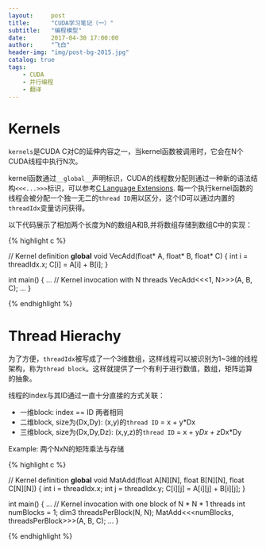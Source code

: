 ```yaml
---
layout:     post
title:      "CUDA学习笔记（一）"
subtitle:   "编程模型"
date:       2017-04-30 17:00:00
author:     "飞白"
header-img: "img/post-bg-2015.jpg"
catalog: true
tags:
    - CUDA
    - 并行编程
    - 翻译
---
```


# Kernels

`kernels`是CUDA C对C的延伸内容之一，当kernel函数被调用时，它会在N个CUDA线程中执行N次。

kernel函数通过`__global__`声明标识，CUDA的线程数分配则通过一种新的语法结构`<<<...>>>`标识，可以参考[C Language Extensions](http://docs.nvidia.com/cuda/cuda-c-programming-guide/index.html#c-language-extensions). 每一个执行kernel函数的线程会被分配一个独一无二的`thread ID`用以区分，这个ID可以通过内置的`threadIdx`变量访问获得。

以下代码展示了相加两个长度为N的数组A和B,并将数组存储到数组C中的实现：

{% highlight c %}

// Kernel definition 
__global__ void VecAdd(float* A, float* B, float* C) 
{ 
	int i = threadIdx.x; 
	C[i] = A[i] + B[i]; 
} 

int main() 
{ 
	... 
	// Kernel invocation with N threads 
	VecAdd<<<1, N>>>(A, B, C); 
	... 
}

{% endhighlight %}

# Thread Hierachy

为了方便，`threadIdx`被写成了一个3维数组，这样线程可以被识别为1~3维的线程架构，称为`thread block`。这样就提供了一个有利于进行数值，数组，矩阵运算的抽象。

线程的index与其ID通过一直十分直接的方式关联： 
* 一维block: index == ID 两者相同
* 二维block, size为(Dx,Dy): (x,y)的`thread ID` = x + y*Dx
* 三维block, size为(Dx,Dy,Dz): (x,y,z)的`thread ID` = x + y*Dx + z*Dx*Dy

Example: 两个NxN的矩阵乘法与存储

{% highlight c %}

// Kernel definition 
__global__ void MatAdd(float A[N][N], float B[N][N], float C[N][N]) 
{ 
	int i = threadIdx.x; 
	int j = threadIdx.y; 
	C[i][j] = A[i][j] + B[i][j]; 
} 

int main() 
{ 
	... 
	// Kernel invocation with one block of N * N * 1 threads 
	int numBlocks = 1; 
	dim3 threadsPerBlock(N, N); 
	MatAdd<<<numBlocks, threadsPerBlock>>>(A, B, C);
	... 
}


{% endhighlight %}
